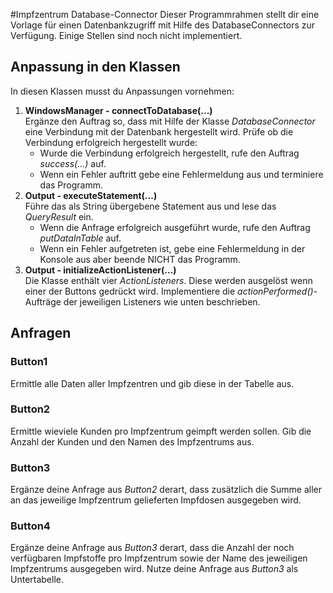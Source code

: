 #Impfzentrum Database-Connector
Dieser Programmrahmen stellt dir eine Vorlage für einen Datenbankzugriff mit Hilfe des DatabaseConnectors zur Verfügung.
Einige Stellen sind noch nicht implementiert.

## Anpassung in den Klassen
In diesen Klassen musst du Anpassungen vornehmen:
1. **WindowsManager - connectToDatabase(...)**<br>
   Ergänze den Auftrag so, dass mit Hilfe der Klasse *DatabaseConnector* eine Verbindung mit der Datenbank hergestellt wird.
   Prüfe ob die Verbindung erfolgreich hergestellt wurde:
   * Wurde die Verbindung erfolgreich hergestellt, rufe den Auftrag *success(...)* auf.
   * Wenn ein Fehler auftritt gebe eine Fehlermeldung aus und terminiere das Programm. 
2. **Output - executeStatement(...)**<br>
   Führe das als String übergebene Statement aus und lese das *QueryResult* ein.
   * Wenn die Anfrage erfolgreich ausgeführt wurde, rufe den Auftrag *putDataInTable* auf.
   * Wenn ein Fehler aufgetreten ist, gebe eine Fehlermeldung in der Konsole aus aber beende NICHT das Programm.
3. **Output - initializeActionListener(...)**<br>
   Die Klasse enthält vier *ActionListeners*. Diese werden ausgelöst wenn einer der Buttons gedrückt wird.
   Implementiere die *actionPerformed()*-Aufträge der jeweiligen Listeners wie unten beschrieben.
   
## Anfragen
### Button1
Ermittle alle Daten aller Impfzentren und gib diese in der Tabelle aus.
### Button2
Ermittle wieviele Kunden pro Impfzentrum geimpft werden sollen. Gib die Anzahl der Kunden und den Namen des Impfzentrums aus.
### Button3
Ergänze deine Anfrage aus *Button2* derart, dass zusätzlich die Summe aller an das jeweilige Impfzentrum gelieferten Impfdosen ausgegeben wird.
### Button4
Ergänze deine Anfrage aus *Button3* derart, dass die Anzahl der noch verfügbaren Impfstoffe pro Impfzentrum sowie der Name des jeweiligen Impfzentrums ausgegeben wird. Nutze deine Anfrage aus *Button3* als Untertabelle.